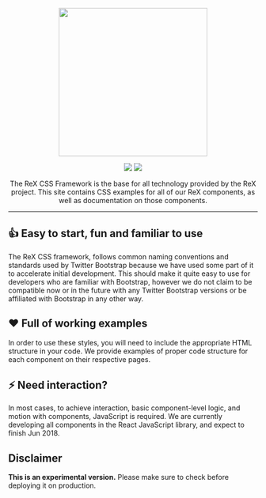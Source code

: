 
<p align="center"><img src="https://github.com/rakuten-frontend/rex-css-framework/blob/feature/new-readme/src/assets/img/github-logo.png?raw=true" width="300px" ></img></p>
<p align="center">
    <img src="https://img.shields.io/packagist/l/doctrine/orm.svg?style=flat-square" />
    <a href="https://github.com/rakuten-frontend/rex-css-framework/issues">
      <img src="https://img.shields.io/badge/Help%20out-Solve an Issue-brightgreen.svg?longCache=true&style=flat-square" />
    </a>
  </p>
 <p align="center">
The ReX CSS Framework is the base for all technology provided by the ReX project. This site contains CSS examples for all of our ReX components, as well as documentation on those components.
</p>
<hr>

## 👍 Easy to start, fun and familiar to use
The ReX CSS framework, follows common naming conventions and standards used by Twitter Bootstrap because we have used some part of it to accelerate initial development. This should make it quite easy to use for developers who are familiar with Bootstrap, however we do not claim to be compatible now or in the future with any Twitter Bootstrap versions or be affiliated with Bootstrap in any other way.
## ❤️ Full of working examples
In order to use these styles, you will need to include the appropriate HTML structure in your code. We provide examples of proper code structure for each component on their respective pages.
## ⚡️ Need interaction?
In most cases, to achieve interaction, basic component-level logic, and motion with components, JavaScript is required. We are currently developing all components in the React JavaScript library, and expect to finish Jun 2018.
## Disclaimer
**This is an experimental version.**
Please make sure to check before deploying it on production.
